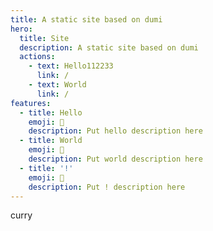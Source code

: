 ```yaml
---
title: A static site based on dumi
hero:
  title: Site
  description: A static site based on dumi
  actions:
    - text: Hello112233
      link: /
    - text: World
      link: /
features:
  - title: Hello
    emoji: 💎
    description: Put hello description here
  - title: World
    emoji: 🌈
    description: Put world description here
  - title: '!'
    emoji: 🚀
    description: Put ! description here
---
```


curry
